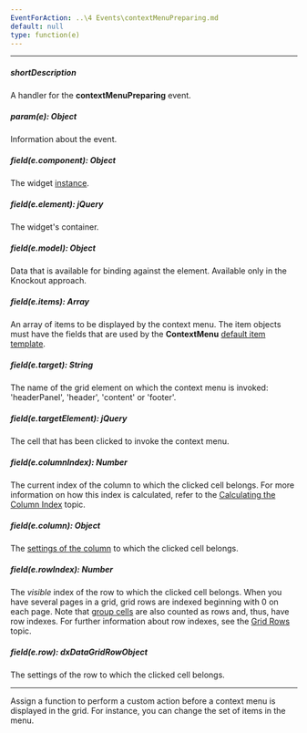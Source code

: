 ```yaml
---
EventForAction: ..\4 Events\contextMenuPreparing.md
default: null
type: function(e)
---
```

---
##### shortDescription
A handler for the **contextMenuPreparing** event.

##### param(e): Object
Information about the event.

##### field(e.component): Object
The widget <a href="/Documentation/16_2/ApiReference/UI_Widgets/dxDataGrid/Methods/#instance">instance</a>.

##### field(e.element): jQuery
The widget's container.

##### field(e.model): Object
Data that is available for binding against the element. Available only in the Knockout approach.

##### field(e.items): Array
An array of items to be displayed by the context menu. The item objects must have the fields that are used by the <b>ContextMenu</b> <a href="/Documentation/16_2/ApiReference/UI_Widgets/dxMenu/Default_Item_Template">default item template</a>.

##### field(e.target): String
The name of the grid element on which the context menu is invoked: 'headerPanel', 'header', 'content' or 'footer'.

##### field(e.targetElement): jQuery
The cell that has been clicked to invoke the context menu.

##### field(e.columnIndex): Number
The current index of the column to which the clicked cell belongs. For more information on how this index is calculated, refer to the <a href="/Documentation/16_2/Guide/Widgets/DataGrid/Visual_Elements/#Grid_Columns/Calculating_the_Column_Index">Calculating the Column Index</a> topic.

##### field(e.column): Object
The <a href="/Documentation/16_2/ApiReference/UI_Widgets/dxDataGrid/Configuration/columns/">settings of the column</a> to which the clicked cell belongs.

##### field(e.rowIndex): Number
The <i>visible</i> index of the row to which the clicked cell belongs. When you have several pages in a grid, grid rows are indexed beginning with 0 on each page. Note that <a href="/Documentation/16_2/Guide/Widgets/DataGrid/Visual_Elements/#Group_Rows">group cells</a> are also counted as rows and, thus, have row indexes. For further information about row indexes, see the <a href="/Documentation/16_2/Guide/Widgets/DataGrid/Visual_Elements/#Grid_Rows">Grid Rows</a> topic.

##### field(e.row): dxDataGridRowObject
The settings of the row to which the clicked cell belongs.

---
Assign a function to perform a custom action before a context menu is displayed in the grid. For instance, you can change the set of items in the menu.